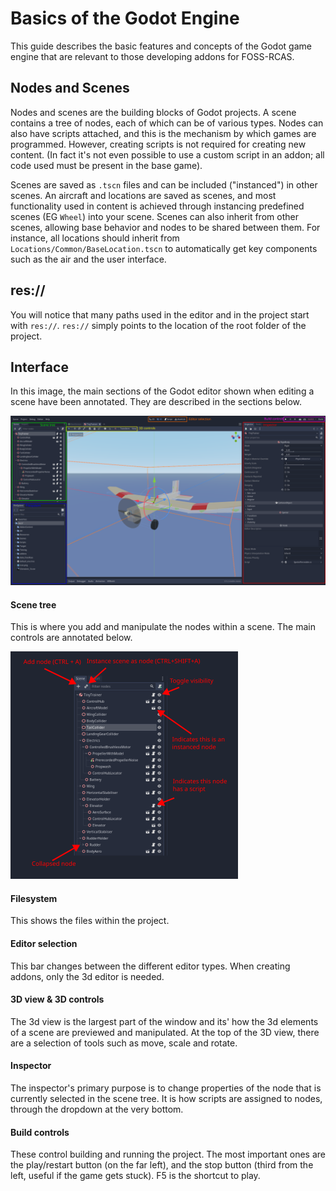 # Basics of the Godot Engine

This guide describes the basic features and concepts of the Godot game engine that are relevant to those developing addons for FOSS-RCAS.

## Nodes and Scenes

Nodes and scenes are the building blocks of Godot projects. A scene contains a tree of nodes, each of which can be of various types. Nodes can also have scripts attached, and this is the mechanism by which games are programmed. However, creating scripts is not required for creating new content. (In fact it's not even possible to use a custom script in an addon; all code used must be present in the base game).

Scenes are saved as `.tscn` files and can be included ("instanced") in other scenes. An aircraft and locations are saved as scenes, and most functionality used in content is achieved through instancing predefined scenes (EG `Wheel`) into your scene. Scenes can also inherit from other scenes, allowing base behavior and nodes to be shared between them. For instance, all locations should inherit from `Locations/Common/BaseLocation.tscn` to automatically get key components such as the air and the user interface.

## res://

You will notice that many paths used in the editor and in the project start with `res://`. `res://` simply points to the location of the root folder of the project.

## Interface

In this image, the main sections of the Godot editor shown when editing a scene have been annotated. They are described in the sections below. 

![Image of editor](Images/Editor.svg)

#### Scene tree

This is where you add and manipulate the nodes within a scene. The main controls are annotated below.

![Image of scene tree](Images/SceneTree.png)

#### Filesystem

This shows the files within the project. 

#### Editor selection

This bar changes between the different editor types. When creating addons, only the 3d editor is needed.

#### 3D view & 3D controls

The 3d view is the largest part of the window and its' how the 3d elements of a scene are previewed and manipulated. At the top of the 3D view, there are a selection of tools such as move, scale and rotate. 

#### Inspector

The inspector's primary purpose is to change properties of the node that is currently selected in the scene tree. It is how scripts are assigned to nodes, through the dropdown at the very bottom.

#### Build controls

These control building and running the project. The most important ones are the play/restart button (on the far left), and the stop button (third from the left, useful if the game gets stuck). F5 is the shortcut to play.